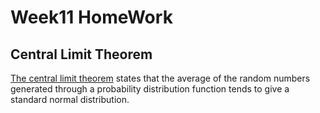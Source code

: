 # Week11 HomeWork
## Central Limit Theorem 
[The central limit theorem](https://en.wikipedia.org/wiki/Central_limit_theorem) states that the average of the random numbers generated through a probability distribution function tends to give a standard normal distribution. 
